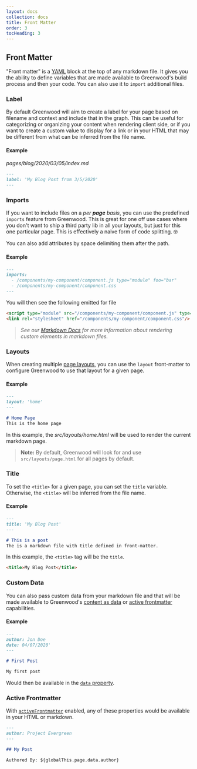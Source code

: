 ```yaml
---
layout: docs
collection: docs
title: Front Matter
order: 3
tocHeading: 3
---
```


## Front Matter

"Front matter" is a [YAML](https://yaml.org/) block at the top of any markdown file.  It gives you the ability to define variables that are made available to Greenwood's build process and then your code. You can also use it to `import` additional files.

### Label

By default Greenwood will aim to create a label for your page based on filename and context and include that in the graph.  This can be useful for categorizing or organizing your content when rendering client side, or if you want to create a custom value to display for a link or in your HTML that may be different from what can be inferred from the file name.

#### Example
_pages/blog/2020/03/05/index.md_
```md
---
label: 'My Blog Post from 3/5/2020'
---

```

### Imports
If you want to include files on a _per **page** basis_, you can use the predefined `imports` feature from Greenwood.  This is great for one off use cases where you don't want to ship a third party lib in all your layouts, but just for this one particular page.  This is effectively a naive form of code splitting.  🤓

You can also add attributes by space delimiting them after the path.

#### Example
```md
---
imports:
  - /components/my-component/component.js type="module" foo="bar"
  - /components/my-component/component.css
---
```

You will then see the following emitted for file
```html
<script type="module" src="/components/my-component/component.js" type="module" foo="bar"></script>
<link rel="stylesheet" href="/components/my-component/component.css"/>
```

> _See our [Markdown Docs](/docs/markdown#imports) for more information about rendering custom elements in markdown files._

### Layouts
When creating multiple [page layouts](/docs/layouts/), you can use the `layout` front-matter to configure Greenwood to use that layout for a given page.

#### Example
```md
---
layout: 'home'
---

# Home Page
This is the home page
```

In this example, the _src/layouts/home.html_ will be used to render the current markdown page.

> **Note:** By default, Greenwood will look for and use `src/layouts/page.html` for all pages by default.


### Title
To set the `<title>` for a given page, you can set the `title` variable.  Otherwise, the `<title>` will be inferred from the file name.

#### Example
```md
---
title: 'My Blog Post'
---

# This is a post
The is a markdown file with title defined in front-matter.
```

In this example, the `<title>` tag will be the `title`.
```html
<title>My Blog Post</title>
```

### Custom Data

You can also pass custom data from your markdown file and that will be made available to Greenwood's [content as data](/docs/data/) or [active frontmatter](/docs/configuration/#active-frontmatter) capabilities.


#### Example
```md
---
author: Jon Doe
date: 04/07/2020'
---

# First Post

My first post
```

Would then be available in the [`data` property](/docs/data/#page-data).

### Active Frontmatter

With [`activeFrontmatter`](/docs/configuration/#active-frontmatter) enabled, any of these properties would be available in your HTML or markdown.
 
```md
---
author: Project Evergreen
---

## My Post

Authored By: ${globalThis.page.data.author}
```